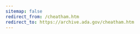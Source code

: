 ```yaml
---
sitemap: false
redirect_from: /cheatham.htm
redirect_to: https://archive.ada.gov/cheatham.htm
---
```

